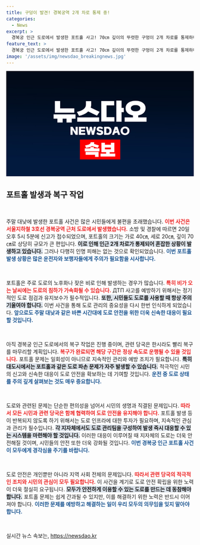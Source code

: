 ```yaml
---
title: 구덩이 발견! 경복궁역 2개 차로 통제 중!
categories:
  - News
excerpt: >
  경복궁 인근 도로에서 발생한 포트홀 사고! 70㎝ 깊이의 뚜렷한 구멍이 2개 차로를 통제하며, 교통 혼잡이 우려됩니다. 인명 피해는 없지만, 사고의 전말이 궁금하다면 클릭하세요!
feature_text: >
  경복궁 인근 도로에서 발생한 포트홀 사고! 70㎝ 깊이의 뚜렷한 구멍이 2개 차로를 통제하며, 교통 혼잡이 우려됩니다. 인명 피해는 없지만, 사고의 전말이 궁금하다면 클릭하세요!
image: '/assets/img/newsdao_breakingnews.jpg'
---
```


<p><img src="/assets/img/newsdao_breakingnews.jpg" alt="ontimetimes 속보" /></p>

<h2 data-ke-size="size26">포트홀 발생과 복구 작업</h2>

<p data-ke-size="size16">&nbsp;</p>

<p>주말 대낮에 발생한 포트홀 사건은 많은 시민들에게 불편을 초래했습니다. <b><span style="color: #ee2323;">이번 사건은 서울지하철 3호선 경복궁역 근처 도로에서 발생했습니다.</span></b> 소방 및 경찰에 따르면 20일 오후 5시 5분에 신고가 접수되었으며, 포트홀의 크기는 가로 40㎝, 세로 20㎝, 깊이 70㎝로 상당히 규모가 큰 편입니다. <b><span style="background-color: #21538527;">이로 인해 인근 2개 차로가 통제되어 혼잡한 상황이 발생하고 있습니다.</span></b> 그러나 다행히 인명 피해는 없는 것으로 확인되었습니다. <b><span style="color: #1a5490;">이번 포트홀 발생 상황은 많은 운전자와 보행자들에게 주의가 필요함을 시사합니다.</span></b></p>

<p data-ke-size="size16">&nbsp;</p>

<p>포트홀은 주로 도로의 노후화나 잦은 비로 인해 발생하는 경우가 많습니다. <b><span style="color: #ee2323;">특히 비가 오는 날씨에는 도로의 침하가 가속화될 수 있습니다.</span></b> ДТП 사고를 예방하기 위해서는 정기적인 도로 점검과 유지보수가 필수적입니다. <b><span style="background-color: #21538527;">또한, 시민들도 도로를 사용할 때 항상 주의 기울여야 합니다.</span></b> 이번 사건을 통해 도로 관리의 중요성을 다시 한번 인식하게 되었습니다. <b><span style="color: #1a5490;">앞으로도 주말 대낮과 같은 바쁜 시간대에 도로 안전을 위한 더욱 신속한 대응이 필요할 것입니다.</span></b></p>

<p data-ke-size="size16">&nbsp;</p>

<p>아직 경복궁 인근 도로에서의 복구 작업은 진행 중이며, 관련 당국은 한시라도 빨리 복구를 마무리할 계획입니다. <b><span style="color: #ee2323;">복구가 완료되면 해당 구간은 정상 속도로 운행될 수 있을 것입니다.</span></b> 포트홀 문제는 일회성이 아니므로 지속적인 관리와 예방 조치가 필요합니다. <b><span style="background-color: #21538527;">특히 대도시에서는 포트홀과 같은 도로 파손 문제가 자주 발생할 수 있습니다.</span></b> 적극적인 시민의 신고와 신속한 대응이 도로 안전을 확보하는 데 기여할 것입니다. <b><span style="color: #1a5490;">운전 중 도로 상태를 주의 깊게 살펴보는 것도 매우 중요합니다.</span></b></p>

<p data-ke-size="size16">&nbsp;</p>

<p>도로와 관련된 문제는 단순한 편의성을 넘어서 시민의 생명과 직결된 문제입니다. <b><span style="color: #ee2323;">따라서 모든 시민과 관련 당국은 함께 협력하여 도로 안전을 유지해야 합니다.</span></b> 포트홀 발생 등이 반복되지 않도록 하기 위해서는 도로 인프라에 대한 투자가 필요하며, 지속적인 관심과 관리가 필수입니다. <b><span style="background-color: #21538527;">각 지자체에서도 도로 관리팀을 구성하여 발생 즉시 대응할 수 있는 시스템을 마련해야 할 것입니다.</span></b> 이러한 대응이 이루어질 때 지자체의 도로는 더욱 안전해질 것이며, 시민들의 안전 또한 더욱 강화될 것입니다. <b><span style="color: #1a5490;">이번 경복궁 인근 포트홀 사건이 모두에게 경각심을 주기를 바랍니다.</span></b> </p>

<p data-ke-size="size16">&nbsp;</p>

<p>도로 안전은 개인뿐만 아니라 지역 사회 전체의 문제입니다. <b><span style="color: #ee2323;">따라서 관련 당국의 적극적인 조치와 시민의 관심이 모두 필요합니다.</span></b> 이 사건을 계기로 도로 안전 확립을 위한 노력이 더욱 절실히 요구됩니다. <b><span style="background-color: #21538527;">모두가 안전하게 이용할 수 있는 도로를 만드는 데 동참해야 합니다.</span></b> 포트홀 문제는 쉽게 간과될 수 있지만, 이를 해결하기 위한 노력은 반드시 이어져야 합니다. <b><span style="color: #1a5490;">이러한 문제를 예방하고 해결하는 일이 우리 모두의 의무임을 잊지 말아야 합니다.</span></b> </p>

<p data-ke-size="size16">&nbsp;</p>
실시간 뉴스 속보는, <a href="https://newsdao.kr" rel="dofollow">https://newsdao.kr</a>


